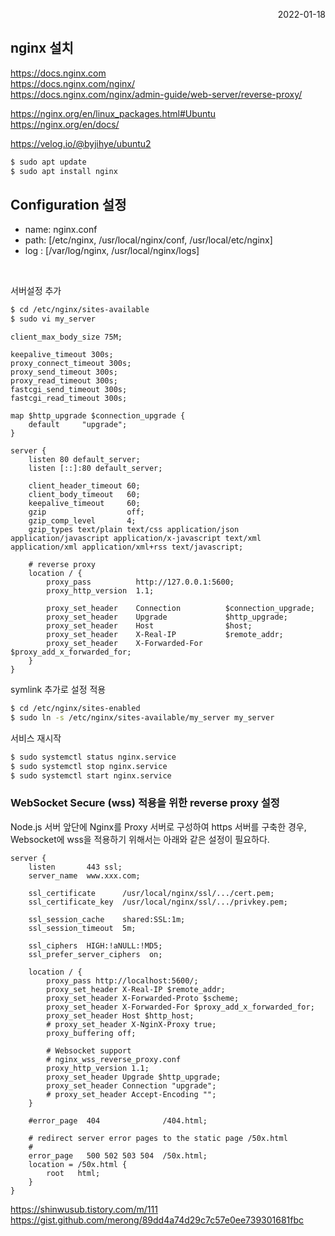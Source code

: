 <p style="text-align: right">2022-01-18</p>

## nginx 설치

https://docs.nginx.com \
https://docs.nginx.com/nginx/ \
https://docs.nginx.com/nginx/admin-guide/web-server/reverse-proxy/

https://nginx.org/en/linux_packages.html#Ubuntu \
https://nginx.org/en/docs/

https://velog.io/@byjihye/ubuntu2

```bash
$ sudo apt update
$ sudo apt install nginx
```

## Configuration 설정

- name: nginx.conf
- path: [/etc/nginx, /usr/local/nginx/conf, /usr/local/etc/nginx]
- log : [/var/log/nginx, /usr/local/nginx/logs]

<br/>

서버설정 추가

```bash
$ cd /etc/nginx/sites-available
$ sudo vi my_server
```

```
client_max_body_size 75M;

keepalive_timeout 300s;
proxy_connect_timeout 300s;
proxy_send_timeout 300s;
proxy_read_timeout 300s;
fastcgi_send_timeout 300s;
fastcgi_read_timeout 300s;

map $http_upgrade $connection_upgrade {
    default     "upgrade";
}

server {
    listen 80 default_server;
    listen [::]:80 default_server;

    client_header_timeout 60;
    client_body_timeout   60;
    keepalive_timeout     60;
    gzip                  off;
    gzip_comp_level       4;
    gzip_types text/plain text/css application/json application/javascript application/x-javascript text/xml application/xml application/xml+rss text/javascript;

    # reverse proxy
    location / {
        proxy_pass          http://127.0.0.1:5600;
        proxy_http_version  1.1;

        proxy_set_header    Connection          $connection_upgrade;
        proxy_set_header    Upgrade             $http_upgrade;
        proxy_set_header    Host                $host;
        proxy_set_header    X-Real-IP           $remote_addr;
        proxy_set_header    X-Forwarded-For     $proxy_add_x_forwarded_for;
    }
}
```

symlink 추가로 설정 적용

```bash
$ cd /etc/nginx/sites-enabled
$ sudo ln -s /etc/nginx/sites-available/my_server my_server
```

서비스 재시작

```bash
$ sudo systemctl status nginx.service
$ sudo systemctl stop nginx.service
$ sudo systemctl start nginx.service
```

### WebSocket Secure (wss) 적용을 위한 reverse proxy 설정

Node.js 서버 앞단에 Nginx를 Proxy 서버로 구성하여 https 서버를 구축한 경우, Websocket에 wss을 적용하기 위해서는 아래와 같은 설정이 필요하다.

```
server {
    listen       443 ssl;
    server_name  www.xxx.com;

    ssl_certificate      /usr/local/nginx/ssl/.../cert.pem;
    ssl_certificate_key  /usr/local/nginx/ssl/.../privkey.pem;

    ssl_session_cache    shared:SSL:1m;
    ssl_session_timeout  5m;

    ssl_ciphers  HIGH:!aNULL:!MD5;
    ssl_prefer_server_ciphers  on;

    location / {
        proxy_pass http://localhost:5600/;
        proxy_set_header X-Real-IP $remote_addr;
        proxy_set_header X-Forwarded-Proto $scheme;
        proxy_set_header X-Forwarded-For $proxy_add_x_forwarded_for;
        proxy_set_header Host $http_host;
        # proxy_set_header X-NginX-Proxy true;
        proxy_buffering off;

        # Websocket support
        # nginx_wss_reverse_proxy.conf
        proxy_http_version 1.1;
        proxy_set_header Upgrade $http_upgrade;
        proxy_set_header Connection "upgrade";
        # proxy_set_header Accept-Encoding "";
    }

    #error_page  404              /404.html;

    # redirect server error pages to the static page /50x.html
    #
    error_page   500 502 503 504  /50x.html;
    location = /50x.html {
        root   html;
    }
}
```

https://shinwusub.tistory.com/m/111 \
https://gist.github.com/merong/89dd4a74d29c7c57e0ee739301681fbc
